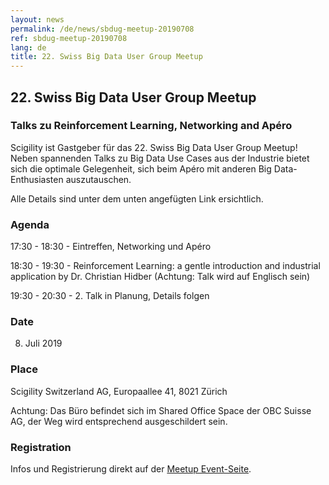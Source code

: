 ```yaml
---
layout: news
permalink: /de/news/sbdug-meetup-20190708
ref: sbdug-meetup-20190708
lang: de
title: 22. Swiss Big Data User Group Meetup
---
```



## 22. Swiss Big Data User Group Meetup
### Talks zu Reinforcement Learning, Networking and Apéro

Scigility ist Gastgeber für das 22. Swiss Big Data User Group Meetup! Neben spannenden Talks zu Big Data Use Cases aus der Industrie bietet sich die optimale Gelegenheit, sich beim Apéro mit anderen Big Data-Enthusiasten auszutauschen.

Alle Details sind unter dem unten angefügten Link ersichtlich.


### Agenda

17:30 - 18:30 - Eintreffen, Networking und Apéro

18:30 - 19:30 - Reinforcement Learning: a gentle introduction and industrial application by Dr. Christian Hidber (Achtung: Talk wird auf Englisch sein)

19:30 - 20:30 - 2. Talk in Planung, Details folgen


### Date
8. Juli 2019

### Place
Scigility Switzerland AG, Europaallee 41, 8021 Zürich

Achtung: Das Büro befindet sich im Shared Office Space der OBC Suisse AG, der Weg wird entsprechend ausgeschildert sein.

### Registration
Infos und Registrierung direkt auf der <a href='https://www.meetup.com/de-DE/swiss-big-data/events/261620548/'>Meetup Event-Seite</a>.
